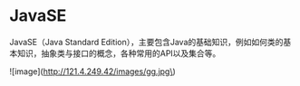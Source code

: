 # JavaSE

JavaSE（Java Standard Edition），主要包含Java的基础知识，例如如何类的基本知识，抽象类与接口的概念，各种常用的API以及集合等。

!\[image\]\(http://121.4.249.42/images/gg.jpg\)



